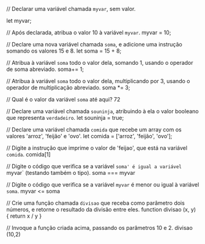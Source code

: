 // Declarar uma variável chamada `myvar`, sem valor.

let myvar;

// Após declarada, atribua o valor 10 à variável `myvar`.
myvar = 10;

// Declare uma nova variável chamada `soma`, e adicione uma instrução somando os valores 15 e 8.
let soma = 15 + 8;

// Atribua à variável `soma` todo o valor dela, somando 1, usando o operador de soma abreviado.
soma+= 1;

// Atribua à variável `soma` todo o valor dela, multiplicando por 3, usando o operador de multiplicação abreviado.
soma *= 3;

// Qual é o valor da variável `soma` até aqui?
72

// Declare uma variável chamada `souninja`, atribuindo à ela o valor booleano que representa `verdadeiro`.
let souninja = true;

// Declare uma variável chamada `comida` que recebe um array com os valores 'arroz', 'feijão' e 'ovo'.
let comida = ['arroz', 'feijão', 'ovo'];

// Digite a instrução que imprime o valor de 'feijao', que está na variável `comida`.
comida[1]

// Digite o código que verifica se a variável `soma' é igual a variável `myvar` (testando também o tipo).
soma === myvar

// Digite o código que verifica se a variável `myvar` é menor ou igual à variável `soma`.
myvar <= soma

// Crie uma função chamada `divisao` que receba como parâmetro dois números, e retorne o resultado da divisão entre eles.
function divisao (x, y) {
return x / y
}

// Invoque a função criada acima, passando os parâmetros 10 e 2.
divisao (10,2)
```
